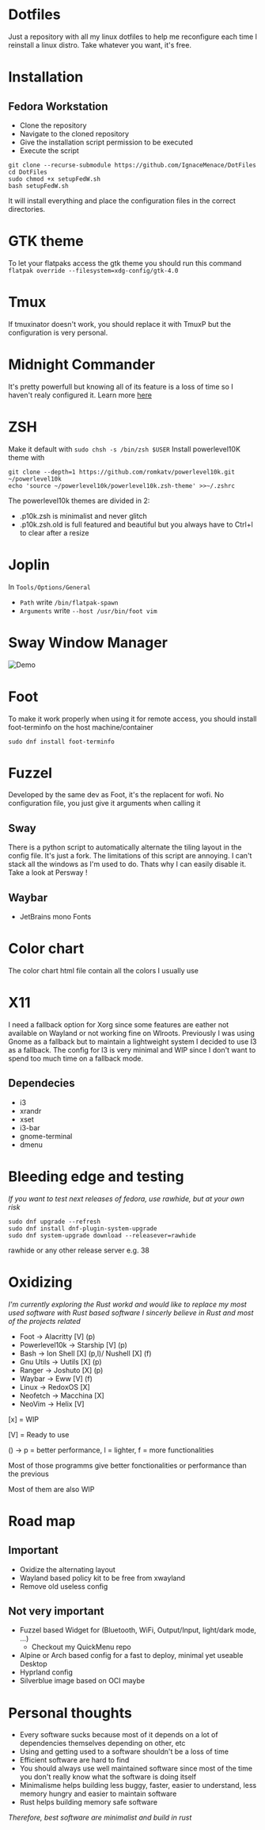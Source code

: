 # Dotfiles
Just a repository with all my linux dotfiles to help me reconfigure each time I reinstall a linux distro.
Take whatever you want, it's free.
# Installation
## Fedora Workstation
- Clone the repository
- Navigate to the cloned repository
- Give the installation script permission to be executed
- Execute the script
```
git clone --recurse-submodule https://github.com/IgnaceMenace/DotFiles
cd DotFiles
sudo chmod +x setupFedW.sh
bash setupFedW.sh
```
It will install everything and place the configuration files in the correct directories.

# GTK theme
To let your flatpaks access the gtk theme you should run this command
`flatpak override --filesystem=xdg-config/gtk-4.0`
# Tmux
If tmuxinator doesn't work, you should replace it with TmuxP but the configuration is very personal.
# Midnight Commander
It's pretty powerfull but knowing all of its feature is a loss of time so I haven't realy configured it.
Learn more [here](https://klimer.eu/2015/05/01/use-midnight-commander-like-a-pro/)
# ZSH
Make it default with `sudo chsh -s /bin/zsh $USER`
Install powerlevel10K theme with 
```
git clone --depth=1 https://github.com/romkatv/powerlevel10k.git ~/powerlevel10k
echo 'source ~/powerlevel10k/powerlevel10k.zsh-theme' >>~/.zshrc
```
The powerlevel10k themes are divided in 2:
- .p10k.zsh is minimalist and never glitch
- .p10k.zsh.old is full featured and beautiful but you always have to Ctrl+l to clear after a resize
# Joplin
In `Tools/Options/General`
- `Path` write `/bin/flatpak-spawn`
- `Arguments` write `--host /usr/bin/foot vim`
# Sway Window Manager
![Demo](https://user-images.githubusercontent.com/74070019/233034065-1ad2bc2c-5872-418a-b565-d71e7d5cb743.png)

# Foot
To make it work properly when using it for remote access, 
you should install foot-terminfo on the host machine/container
```
sudo dnf install foot-terminfo
```
# Fuzzel
Developed by the same dev as Foot, it's the replacent for wofi.
No configuration file, you just give it arguments when calling it
## Sway
There is a python script to automatically alternate the tiling layout in the config file.
It's just a fork.
The limitations of this script are annoying. I can't stack all the windows as I'm used to do.
Thats why I can easily disable it.
Take a look at Persway !

## Waybar
- JetBrains mono Fonts
# Color chart
The color chart html file contain all the colors I usually use

# X11
I need a fallback option for Xorg since some features are eather not available on Wayland or not working fine on Wlroots.
Previously I was using Gnome as a fallback but to maintain a lightweight system I decided to use I3 as a fallback.
The config for I3 is very minimal and WIP since I don't want to spend too much time on a fallback mode.
## Dependecies
- i3
- xrandr
- xset
- i3-bar
- gnome-terminal
- dmenu

# Bleeding edge and testing
*If you want to test next releases of fedora, use rawhide, but at your own risk*
```
sudo dnf upgrade --refresh
sudo dnf install dnf-plugin-system-upgrade
sudo dnf system-upgrade download --releasever=rawhide
```
rawhide or any other release server e.g. 38

# Oxidizing
*I'm currently exploring the Rust workd and would like to replace my most used software with Rust based software*
*I sincerly believe in Rust and most of the projects related*
- Foot -> Alacritty [V] (p)
- Powerlevel10k -> Starship [V] (p)
- Bash -> Ion Shell [X] (p,l)/ Nushell [X] (f)
- Gnu Utils -> Uutils [X] (p)
- Ranger -> Joshuto [X] (p)
- Waybar -> Eww [V] (f)
- Linux -> RedoxOS [X]
- Neofetch -> Macchina [X]
- NeoVim -> Helix [V]

[x] = WIP

[V] = Ready to use

() -> p = better performance, l = lighter, f = more functionalities

Most of those programms give better fonctionalities or performance than the previous

Most of them are also WIP

# Road map
## Important  
- Oxidize the alternating layout
- Wayland based policy kit to be free from xwayland 
- Remove old useless config
## Not very important
- Fuzzel based Widget for (Bluetooth, WiFi, Output/Input, light/dark mode, ...)
  - Checkout my QuickMenu repo
- Alpine or Arch based config for a fast to deploy, minimal yet useable Desktop
- Hyprland config
- Silverblue image based on OCI maybe

# Personal thoughts
- Every software sucks because most of it depends on a lot of dependencies themselves depending on other, etc
- Using and getting used to a software shouldn't be a loss of time
- Efficient software are hard to find
- You should always use well maintained software since most of the time you don't really know what the software is doing itself
- Minimalisme helps building less buggy, faster, easier to understand, less memory hungry and easier to maintain software
- Rust helps building memory safe software

*Therefore, best software are minimalist and build in rust*
